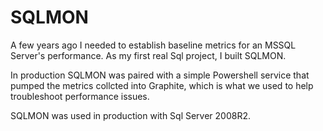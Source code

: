 # SQLMON
A few years ago I needed to establish baseline metrics for an MSSQL Server's performance. As my first real Sql project, I built SQLMON.

In production SQLMON was paired with a simple Powershell service that pumped the metrics collcted into Graphite, which is what we used to help troubleshoot performance issues.

SQLMON was used in production with Sql Server 2008R2.